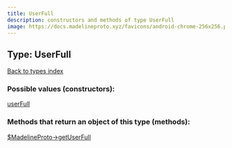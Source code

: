 ```yaml
---
title: UserFull
description: constructors and methods of type UserFull
image: https://docs.madelineproto.xyz/favicons/android-chrome-256x256.png
---
```

## Type: UserFull  
[Back to types index](index.md)



### Possible values (constructors):

[userFull](../constructors/userFull.md)  



### Methods that return an object of this type (methods):

[$MadelineProto->getUserFull](../methods/getUserFull.md)  



